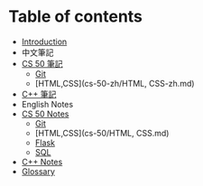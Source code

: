 # Table of contents

* [Introduction](README.md)
* 中文筆記
 * [CS 50 筆記](cs-50-zh/README.md)
   * [Git](cs-50-zh/Git-zh.md)
   * [HTML,CSS](cs-50-zh/HTML, CSS-zh.md)
 * [C++ 筆記](Cplusplus/Cplusplus.md)
* English Notes
 * [CS 50 Notes](cs-50/README.md)
   * [Git](cs-50/Git.md)
   * [HTML,CSS](cs-50/HTML, CSS.md)
   * [Flask](cs-50/Flask.md)
   * [SQL](cs-50/SQL.md)
 * [C++ Notes](Cplusplus/Cplusplus.md)
 * [Glossary](glossary.md)

